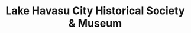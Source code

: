 ---
layout: repo
title: "Lake Havasu City Historical Society & Museum"
id: 12805
permalink: repos/12805/
---